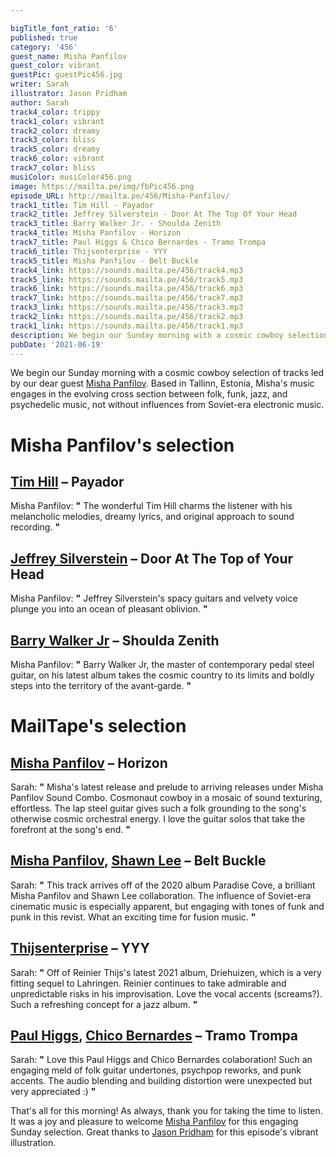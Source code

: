 ```yaml
---

bigTitle_font_ratio: '6'
published: true
category: '456'
guest_name: Misha Panfilov
guest_color: vibrant
guestPic: guestPic456.jpg
writer: Sarah
illustrator: Jason Pridham
author: Sarah
track4_color: trippy
track1_color: vibrant
track2_color: dreamy
track3_color: bliss
track5_color: dreamy
track6_color: vibrant
track7_color: bliss
musiColor: musiColor456.png
image: https://mailta.pe/img/fbPic456.png
episode_URL: http://mailta.pe/456/Misha-Panfilov/
track1_title: Tim Hill - Payador
track2_title: Jeffrey Silverstein - Door At The Top Of Your Head
track3_title: Barry Walker Jr. - Shoulda Zenith
track4_title: Misha Panfilov - Horizon
track7_title: Paul Higgs & Chico Bernardes - Tramo Trompa
track6_title: Thijsenterprise - YYY
track5_title: Misha Panfilov - Belt Buckle
track4_link: https://sounds.mailta.pe/456/track4.mp3
track5_link: https://sounds.mailta.pe/456/track5.mp3
track6_link: https://sounds.mailta.pe/456/track6.mp3
track7_link: https://sounds.mailta.pe/456/track7.mp3
track3_link: https://sounds.mailta.pe/456/track3.mp3
track2_link: https://sounds.mailta.pe/456/track2.mp3
track1_link: https://sounds.mailta.pe/456/track1.mp3
description: We begin our Sunday morning with a cosmic cowboy selection of tracks led by our dear guest Misha Panfilov. Based in Tallinn, Estonia, Misha's music engages in the evolving cross section between folk, funk, jazz, and psychedelic music, not without influences from Soviet-era electronic music.
pubDate: '2021-06-19'
---
```

We begin our Sunday morning with a cosmic cowboy selection of tracks led by our dear guest [Misha Panfilov](https://mpsc.bandcamp.com/). Based in Tallinn, Estonia, Misha's music engages in the evolving cross section between folk, funk, jazz, and psychedelic music, not without influences from Soviet-era electronic music.


# Misha Panfilov's selection

## [Tim Hill](https://timhill1.bandcamp.com/releases) – Payador
Misha Panfilov: **"** The wonderful Tim Hill charms the listener with his melancholic melodies, dreamy lyrics, and original approach to sound recording. **"** 

## [Jeffrey Silverstein](https://jeffreysilverstein.bandcamp.com/) – Door At The Top of Your Head
Misha Panfilov: **"** Jeffrey Silverstein's spacy guitars and velvety voice plunge you into an ocean of pleasant oblivion. **"** 

## [Barry Walker Jr](https://holymountainrecords.bandcamp.com/album/shoulda-zenith) – Shoulda Zenith
Misha Panfilov: **"** Barry Walker Jr, the master of contemporary pedal steel guitar, on his latest album takes the cosmic country to its limits and boldly steps into the territory of the avant-garde. **"** 

# MailTape's selection

## [Misha Panfilov](https://mpsc.bandcamp.com/) – Horizon
Sarah: **"** Misha's latest release and prelude to arriving releases under Misha Panfilov Sound Combo. Cosmonaut cowboy in a mosaic of sound texturing, effortless. The lap steel guitar gives such a folk grounding to the song's otherwise cosmic orchestral energy. I love the guitar solos that take the forefront at the song's end.  **"** 

## [Misha Panfilov](https://mpsc.bandcamp.com/), [Shawn Lee](https://shawnleeubiq.bandcamp.com/) – Belt Buckle
Sarah: **"** This track arrives off of the 2020 album Paradise Cove, a brilliant Misha Panfilov and Shawn Lee collaboration. The influence of Soviet-era cinematic music is especially apparent, but engaging with tones of funk and punk in this revist. What an exciting time for fusion music. **"** 

## [Thijsenterprise](https://thijsenterprise.bandcamp.com/) – YYY
Sarah: **"** Off of Reinier Thijs's latest 2021 album, Driehuizen, which is a very fitting sequel to Lahringen. Reinier continues to take admirable and unpredictable risks in his improvisation. Love the vocal accents (screams?). Such a refreshing concept for a jazz album. **"** 

## [Paul Higgs](https://cosmovvisiones.bandcamp.com/), [Chico Bernardes](https://chicobernardes.bandcamp.com/) – Tramo Trompa
Sarah: **"** Love this Paul Higgs and Chico Bernardes colaboration! Such an engaging meld of folk guitar undertones, psychpop reworks, and punk accents. The audio blending and building distortion were unexpected but very appreciated :) **"**  

That's all for this morning! As always, thank you for taking the time to listen. It was a joy and pleasure to welcome [Misha Panfilov](https://mpsc.bandcamp.com/) for this engaging Sunday selection. Great thanks to [Jason Pridham](https://www.instagram.com/grancharismo/?hl=en) for this episode's vibrant illustration.
